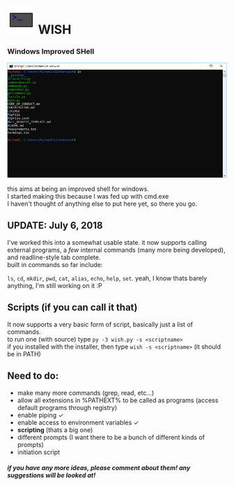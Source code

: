 # <img src="https://raw.githubusercontent.com/Michael78912/wish/master/img/ico.png" alt="icon" width=64 height=64></img> WISH 
### Windows Improved SHell

![LS command](https://raw.githubusercontent.com/Michael78912/wish/master/img/ls.PNG)

this aims at being an improved shell for windows.  
I started making this because I was fed up with cmd.exe  
I haven't thought of anything else to put here yet, so there you go.  

## UPDATE:  July 6, 2018
I've worked this into a somewhat usable state. it now supports calling external programs, a _few_ internal commands (many more being developed), and readline-style tab complete.  
built in commands so far include:

`ls`, `cd`, `mkdir`, `pwd`, `cat`, `alias`, `echo`, `help`, `set`. yeah, I know thats barely anything, I'm still working on it :P  

## Scripts (if you can call it that)
It now supports a very basic form of script, basically just a list of commands.  
to run one (with source) type `py -3 wish.py -s <scriptname>`  
if you installed with the installer, then type `wish -s <scriptname>` (it should be in PATH)  

## Need to do:
- make many more commands (grep, read, etc...)
- allow all extensions in %PATHEXT% to be called as programs (access default programs through registry)
- enable piping ✓
- enable access to environment variables ✓
- **scripting** (thats a big one)
- different prompts (I want there to be a bunch of different kinds of prompts)
- initiation script

#### *if you have any more ideas, please comment about them! any suggestions will be looked at!*
